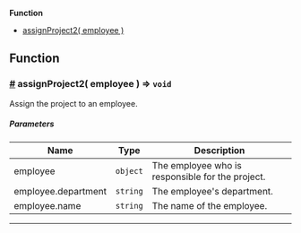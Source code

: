 **Function**

- [assignProject2( employee )](#assignProject2)

## Function

### <a id="assignProject2" href="#assignProject2">#</a> assignProject2( employee ) ⇒ `void`

Assign the project to an employee.

##### Parameters

| Name                | Type     | Description                                      |
| ------------------- | -------- | ------------------------------------------------ |
| employee            | `object` | The employee who is responsible for the project. |
| employee.department | `string` | The employee's department.                       |
| employee.name       | `string` | The name of the employee.                        |

---